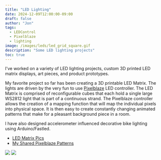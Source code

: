 ```yaml
---
title: "LED Lighting"
date: 2024-12-09T12:00:00-09:00
draft: false
author: "Jon"
tags:
  - LEDControl
  - Pixelblaze
  - lighting
image: /images/leds/led_grid_square.gif
description: "Some LED lighting projects"
toc: true
---
```


I've worked on a variety of LED lighting projects, custom 3D printed LED matrix displays, art pieces, and product prototypes.

My favorite project so far has been creating a 3D printable LED Matrix. The lights are driven by the very fun to use [Pixelblaze](https://electromage.com/pixelblaze) LED controller. The LED Matrix is comprised of reconfigurable cubes that each hold a single large WS2812 light that is part of a continuous strand. The Pixelblaze controller allows the creation of a mapping function that will map the individual pixels into physical space. It is then easy to create constantly changing animated patterns that make for a pleasant background piece in a room.

I have also designed accelerometer influenced decorative bike lighting using Arduino/Fastled.

* [LED Matrix Pics](https://photos.app.goo.gl/NqeP2CnW2c9g9qBS7)
* [My Shared Pixelblaze Patterns](https://github.com/jongarrison/pixelblaze_patterns)

<img src="/images/leds/matrix_back.jpg" />
<img src="/images/leds/led_design.jpg" />
